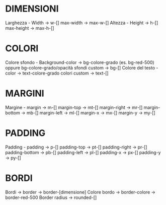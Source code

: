 # DIMENSIONI

Larghezza - Width -> w-[]
max-width -> max-w-[]
Altezza - Height -> h-[]
max-height -> max-h-[]

# COLORI

Colore sfondo - Background-color -> bg-colore-grado (es. bg-red-500) oppure bg-colore-grado/opacità
sfondi custom -> bg-[]
Colore del testo - color -> text-colore-grado
colori custom -> text-[]

# MARGINI

Margine - margin -> m-[]
margin-top -> mt-[]
margin-right -> mr-[]
margin-bottom -> mb-[]
margin-left -> ml-[]
margin-x -> mx-[]
margin-y -> my-[]

# PADDING

Padding - padding -> p-[]
padding-top -> pt-[]
padding-right -> pr-[]
padding-bottom -> pb-[]
padding-left -> pl-[]
padding-x -> px-[]
padding-y -> py-[]

# BORDI

Bordi -> border -> border-[dimensione]
Colore bordo -> border-colore -> border-red-500
Border radius -> rounded-[]

